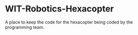 # WIT-Robotics-Hexacopter
A place to keep the code for the hexacopter being coded by the programming team.
